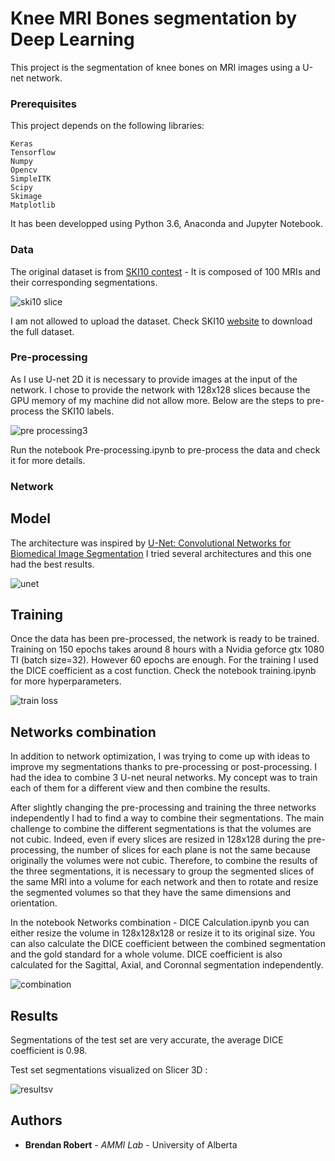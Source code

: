 
# Knee MRI Bones segmentation by Deep Learning

This project is the segmentation of knee bones on MRI images using a U-net network.

### Prerequisites

This project depends on the following libraries:

```
Keras
Tensorflow
Numpy
Opencv
SimpleITK
Scipy
Skimage
Matplotlib
```
It has been developped using Python 3.6, Anaconda and Jupyter Notebook.

### Data

The original dataset is from [SKI10 contest](http://www.ski10.org/) - It is composed of 100 MRIs and their corresponding segmentations. 

![ski10 slice](https://user-images.githubusercontent.com/39532549/45259360-43d8b580-b388-11e8-8754-e97a64866b7f.PNG)

I am not allowed to upload the dataset. Check SKI10 [website](http://www.ski10.org/) to download the full dataset.


### Pre-processing

As I use U-net 2D it is necessary to provide images at the input of the network. I chose to provide the network with 128x128 slices because the GPU memory of my machine did not allow more.
Below are the steps to pre-process the SKI10 labels.

![pre processing3](https://user-images.githubusercontent.com/39532549/45259411-733bf200-b389-11e8-9cae-1984b5de1a3c.PNG)

Run the notebook Pre-processing.ipynb to pre-process the data and check it for more details.



### Network

## Model

The architecture was inspired by [U-Net: Convolutional Networks for Biomedical Image Segmentation](https://lmb.informatik.uni-freiburg.de/people/ronneber/u-net/)
I tried several architectures and this one had the best results.


![unet](https://user-images.githubusercontent.com/39532549/45259622-23135e80-b38e-11e8-900c-3c56b398ccd7.PNG)



## Training

Once the data has been pre-processed, the network is ready to be trained. 
Training on 150 epochs takes around 8 hours with a Nvidia geforce gtx 1080 TI (batch size=32). However 60 epochs are enough. 
For the training I used the DICE coefficient as a cost function.
Check the notebook training.ipynb for more hyperparameters.

![train loss](https://user-images.githubusercontent.com/39532549/45259782-1abd2280-b392-11e8-9c04-6d5efd2df5ca.PNG)



## Networks combination

In addition to network optimization, I was trying to come up with ideas to improve my segmentations thanks to pre-processing or post-processing. I had the idea to combine 3 U-net neural networks. My concept was to train each of them for a different view and then combine the results.

After slightly changing the pre-processing and training the three networks independently I had to find a way to combine their segmentations.
The main challenge to combine the different segmentations is that the volumes are not cubic. Indeed, even if every slices are resized in 128x128 during the pre-processing, the number of slices for each plane is not the same because originally the volumes were not cubic.
Therefore, to combine the results of the three segmentations, it is necessary to group the segmented slices of the same MRI into a volume for each network and then to rotate and resize the segmented volumes so that they have the same dimensions and orientation. 

In the notebook Networks combination - DICE Calculation.ipynb you can either resize the volume in 128x128x128 or resize it to its original size.
You can also calculate the DICE coefficient between the combined segmentation and the gold standard for a whole volume. DICE coefficient is also calculated for the Sagittal, Axial, and Coronnal segmentation independently.

![combination](https://user-images.githubusercontent.com/39532549/45259539-a2079780-b38c-11e8-99ec-eaea68e99af1.PNG)


## Results

Segmentations of the test set are very accurate, the average DICE coefficient is 0.98.

Test set segmentations visualized on Slicer 3D :

![resultsv](https://user-images.githubusercontent.com/39532549/45259532-5bb23880-b38c-11e8-8e95-d97a9195b9a3.PNG)




## Authors

* **Brendan Robert** - *AMMI Lab* - University of Alberta

